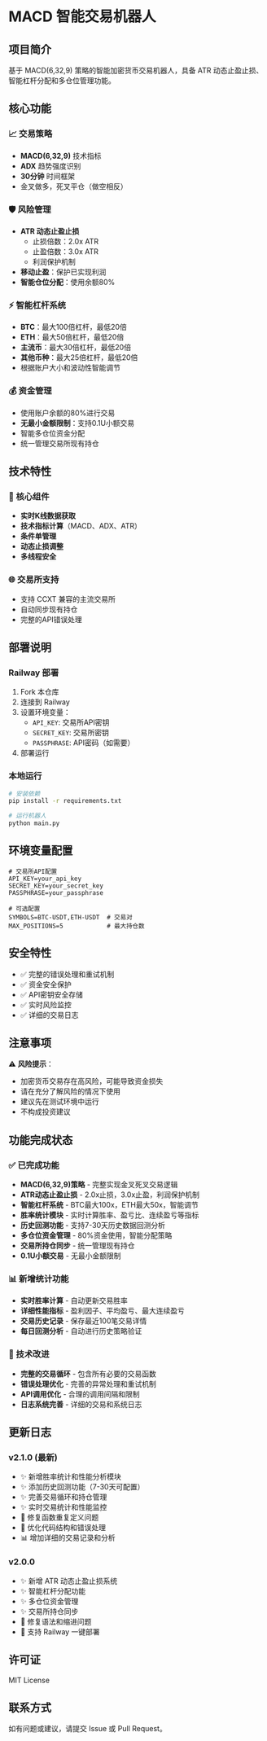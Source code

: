# MACD 智能交易机器人

## 项目简介
基于 MACD(6,32,9) 策略的智能加密货币交易机器人，具备 ATR 动态止盈止损、智能杠杆分配和多仓位管理功能。

## 核心功能

### 📈 交易策略
- **MACD(6,32,9)** 技术指标
- **ADX** 趋势强度识别
- **30分钟** 时间框架
- 金叉做多，死叉平仓（做空相反）

### 🛡️ 风险管理
- **ATR 动态止盈止损**
  - 止损倍数：2.0x ATR
  - 止盈倍数：3.0x ATR
  - 利润保护机制
- **移动止盈**：保护已实现利润
- **智能仓位分配**：使用余额80%

### ⚡ 智能杠杆系统
- **BTC**：最大100倍杠杆，最低20倍
- **ETH**：最大50倍杠杆，最低20倍
- **主流币**：最大30倍杠杆，最低20倍
- **其他币种**：最大25倍杠杆，最低20倍
- 根据账户大小和波动性智能调节

### 💰 资金管理
- 使用账户余额的80%进行交易
- **无最小金额限制**：支持0.1U小额交易
- 智能多仓位资金分配
- 统一管理交易所现有持仓

## 技术特性

### 🔧 核心组件
- **实时K线数据获取**
- **技术指标计算**（MACD、ADX、ATR）
- **条件单管理**
- **动态止损调整**
- **多线程安全**

### 🌐 交易所支持
- 支持 CCXT 兼容的主流交易所
- 自动同步现有持仓
- 完整的API错误处理

## 部署说明

### Railway 部署
1. Fork 本仓库
2. 连接到 Railway
3. 设置环境变量：
   - `API_KEY`: 交易所API密钥
   - `SECRET_KEY`: 交易所密钥
   - `PASSPHRASE`: API密码（如需要）
4. 部署运行

### 本地运行
```bash
# 安装依赖
pip install -r requirements.txt

# 运行机器人
python main.py
```

## 环境变量配置

```env
# 交易所API配置
API_KEY=your_api_key
SECRET_KEY=your_secret_key
PASSPHRASE=your_passphrase

# 可选配置
SYMBOLS=BTC-USDT,ETH-USDT  # 交易对
MAX_POSITIONS=5            # 最大持仓数
```

## 安全特性

- ✅ 完整的错误处理和重试机制
- ✅ 资金安全保护
- ✅ API密钥安全存储
- ✅ 实时风险监控
- ✅ 详细的交易日志

## 注意事项

⚠️ **风险提示**：
- 加密货币交易存在高风险，可能导致资金损失
- 请在充分了解风险的情况下使用
- 建议先在测试环境中运行
- 不构成投资建议

## 功能完成状态

### ✅ 已完成功能
- **MACD(6,32,9)策略** - 完整实现金叉死叉交易逻辑
- **ATR动态止盈止损** - 2.0x止损，3.0x止盈，利润保护机制
- **智能杠杆系统** - BTC最大100x，ETH最大50x，智能调节
- **胜率统计模块** - 实时计算胜率、盈亏比、连续盈亏等指标
- **历史回测功能** - 支持7-30天历史数据回测分析
- **多仓位资金管理** - 80%资金使用，智能分配策略
- **交易所持仓同步** - 统一管理现有持仓
- **0.1U小额交易** - 无最小金额限制

### 📊 新增统计功能
- **实时胜率计算** - 自动更新交易胜率
- **详细性能指标** - 盈利因子、平均盈亏、最大连续盈亏
- **交易历史记录** - 保存最近100笔交易详情
- **每日回测分析** - 自动进行历史策略验证

### 🔧 技术改进
- **完整的交易循环** - 包含所有必要的交易函数
- **错误处理优化** - 完善的异常处理和重试机制
- **API调用优化** - 合理的调用间隔和限制
- **日志系统完善** - 详细的交易和系统日志

## 更新日志

### v2.1.0 (最新)
- ✨ 新增胜率统计和性能分析模块
- ✨ 添加历史回测功能（7-30天可配置）
- ✨ 完善交易循环和持仓管理
- ✨ 实时交易统计和性能监控
- 🐛 修复函数重复定义问题
- 🐛 优化代码结构和错误处理
- 📊 增加详细的交易记录和分析

### v2.0.0
- ✨ 新增 ATR 动态止盈止损系统
- ✨ 智能杠杆分配功能
- ✨ 多仓位资金管理
- ✨ 交易所持仓同步
- 🐛 修复语法和缩进问题
- 🚀 支持 Railway 一键部署

## 许可证
MIT License

## 联系方式
如有问题或建议，请提交 Issue 或 Pull Request。